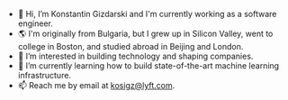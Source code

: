 - 👋 Hi, I’m Konstantin Gizdarski and I'm currently working as a software engineer.
- 🌎 I'm originally from Bulgaria, but I grew up in Silicon Valley, went to college in Boston, and studied abroad in Beijing and London.
- 👀 I’m interested in building technology and shaping companies.
- 🌱 I’m currently learning how to build state-of-the-art machine learning infrastructure.
- 📫 Reach me by email at kosigz@lyft.com.

<!---
kosigz-lyft/kosigz-lyft is a ✨ special ✨ repository because its `README.md` (this file) appears on your GitHub profile.
You can click the Preview link to take a look at your changes.
--->
